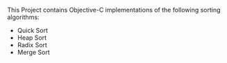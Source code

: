 This Project contains Objective-C implementations of the following sorting algorithms:

- Quick Sort
- Heap Sort
- Radix Sort
- Merge Sort
